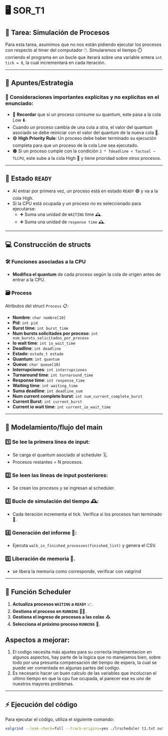 # 🖥️ SOR_T1
## 📝 Tarea: Simulación de Procesos

Para esta tarea, asumimos que no nos están pidiendo ejecutar los procesos con respecto al timer del computador 🖱️. Simularemos el tiempo ⏱️ corriendo el programa en un bucle que iterará sobre una variable entera `int tick = 0`, la cual incrementará en cada iteración.

---

## 📌 Apuntes/Estrategia

### 🧠 Consideraciones importantes explícitas y no explícitas en el enunciado:

- 🔄 **Recordar** que si un proceso consume su quantum, este pasa a la cola Low ⬇️.
- Cuando un proceso cambia de una cola a otra, el valor del quantum asociado se debe reiniciar con el valor del quantum de la nueva cola 🔄.
- 🟢 **High Priority Rule**: Un proceso debe haber terminado su ejecución completa para que un proceso de la cola Low sea ejecutado.
- 🟠 Si un proceso cumple con la condición `2 * Tdeadline < Tactual − TLCPU`, este sube a la cola High 🚀 y tiene prioridad sobre otros procesos.

---

## 🎯 Estado `READY`

- Al entrar por primera vez, un proceso está en estado `READY` 🟢 y va a la cola High.
- Si la CPU está ocupada y un proceso no es seleccionado para ejecutarse:
  - ➕ Suma una unidad de `WAITING` time 🕰️.
  - ➕ Suma una unidad de `response time` 🕰️.

---

## 💻 Construcción de structs

### 🛠️ Funciones asociadas a la CPU
- **Modifica el quantum** de cada proceso según la cola de origen antes de entrar a la CPU.

### 🗃️ Process
Atributos del struct `Process` 📋:

- **Nombre**: `char nombre[10]`
- **Pid**: `int pid`
- **Burst time**: `int burst_time`
- **Num bursts solicitados por proceso**: `int num_bursts_solicitados_por_proceso`
- **Io wait time**: `int io_wait_time`
- **Deadline**: `int deadline`
- **Estado**: `estado_t estado`
- **Quantum**: `int quantum`
- **Queue**: `char queue[10]`
- **Interrupciones**: `int interrupciones`
- **Turnaround time**: `int turnaround_time`
- **Response time**: `int response_time`
- **Waiting time**: `int waiting_time`
- **Suma deadline**: `int deadline_sum`
- **Num current complete burst**: `int num_current_complete_burst`
- **Current Burst**: `int current_burst`
- **Current io wait time**: `int current_io_wait_time`

---

## 🔧 Modelamiento/flujo del main

### 1️⃣ Se lee la primera línea de input:
- Se carga el quantum asociado al scheduler 🗓️.
- Procesos restantes = N procesos.

### 2️⃣ Se leen las líneas de input posteriores:
- Se crean los procesos y se ingresan al scheduler.

### 3️⃣ Bucle de simulación del tiempo 🕰️:
- Cada iteración incrementa el tick. Verifica si los procesos han terminado 🛑.

### 4️⃣ Generación del informe 📝:
- Ejecuta `walk_in_finished_processes(finished_list)` y genera el CSV.

### 5️⃣ Liberación de memoria 🧹.
- se libera la memoria como corresponde, verificar con valgrind

---



## 🔄 Función Scheduler

1. **Actualiza procesos `WAITING` a `READY`** 📈.
2. **Gestiona el proceso en `RUNNING`** 🏃‍♂️.
3. **Gestiona el ingreso de procesos a las colas** 📤.
4. **Selecciona el próximo proceso `RUNNING`** 🎯.



## Aspectos a mejorar:
1. El codigo necesita más ajustes para su correcta implementacion en algunos aspectos, hay parte de la logica que no manejamos bien, sobre todo por una presunta compensación del tiempo de espera, la cual se puede ver comentada en algunas partes del codigo. 
2. Es necesario hacer un buen calculo de las variables que incolucran el ultimo tiempo en que la cpu fue ocupada, al parecer ese es uno de nuestros mayores problemas.


---

## ⚡ Ejecución del código

Para ejecutar el código, utiliza el siguiente comando:

```bash
valgrind --leak-check=full --track-origins=yes ./lrscheduler t1.txt output.csv
```